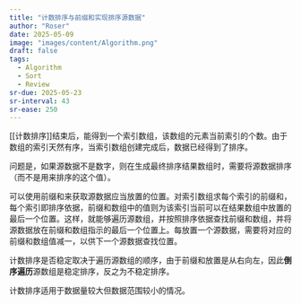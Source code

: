 ```yaml
---
title: "计数排序与前缀和实现排序源数据"
author: "Roser"
date: 2025-05-09
image: "images/content/Algorithm.png"
draft: false
tags:
  - Algorithm
  - Sort
  - Review
sr-due: 2025-05-23
sr-interval: 43
sr-ease: 250
---
```

[[计数排序]]结束后，能得到一个索引数组，该数组的元素当前索引的个数。由于数组的索引天然有序，当索引数组创建完成后，数据已经得到了排序。

问题是，如果源数据不是数字，则在生成最终排序结果数组时，需要将源数据排序（而不是用来排序的这个值）。

可以使用前缀和来获取源数据应当放置的位置。对索引数组求每个索引的前缀和，每个索引即排序依据，前缀和数组中的值则为该索引当前可以在结果数组中放置的最后一个位置。这样，就能够遍历源数组，并按照排序依据查找前缀和数组，并将源数据放在前缀和数组指示的最后一个位置上。每放置一个源数据，需要将对应的前缀和数组值减一，以供下一个源数据查找位置。

计数排序是否稳定取决于遍历源数组的顺序，由于前缀和放置是从右向左，因此**倒序遍历**源数组是稳定排序，反之为不稳定排序。

计数排序适用于数据量较大但数据范围较小的情况。
